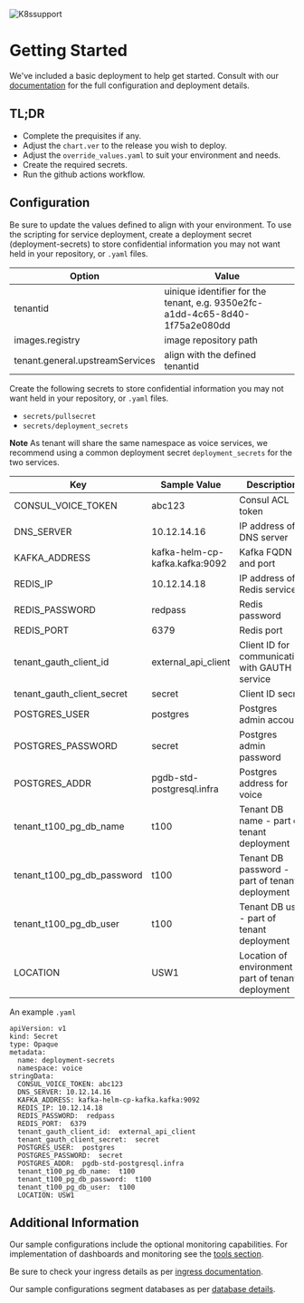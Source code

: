 ![K8ssupport](https://badgen.net/badge/supported%20K8s%20release/1.22/cyan)
# Getting Started
We've included a basic deployment to help get started.
Consult with our [documentation](https://all.docs.genesys.com/PrivateEdition/Current/TenantPEGuide) for the full configuration and deployment details.

## TL;DR
- Complete the prequisites if any.
- Adjust the `chart.ver` to the release you wish to deploy.
- Adjust the `override_values.yaml` to suit your environment and needs.
- Create the required secrets.
- Run the github actions workflow.

## Configuration

Be sure to update the values defined to align with your environment.
To use the scripting for service deployment, create a deployment secret (deployment-secrets) to store confidential information you may not want held in your repository, or `.yaml` files. 

|Option|Value|
|-|-|
tenantid| uinique identifier for the tenant, e.g. 9350e2fc-a1dd-4c65-8d40-1f75a2e080dd
images.registry|image repository path
tenant.general.upstreamServices|align with the defined tenantid

Create the following secrets to store confidential information you may not want held in your repository, or `.yaml` files. 
- `secrets/pullsecret`
- `secrets/deployment_secrets`

**Note** As tenant will share the same namespace as voice services, we recommend using a common deployment secret `deployment_secrets` for the two services. 


|Key|Sample Value|Description
|-|-|-
CONSUL_VOICE_TOKEN|abc123|Consul ACL token
DNS_SERVER|10.12.14.16 |IP address of DNS server
KAFKA_ADDRESS|kafka-helm-cp-kafka.kafka:9092| Kafka FQDN and port
REDIS_IP|10.12.14.18 | IP address of Redis service
REDIS_PASSWORD| redpass| Redis password
REDIS_PORT| 6379| Redis port
tenant_gauth_client_id| external_api_client| Client ID for communicating with GAUTH service
tenant_gauth_client_secret| secret | Client ID secret 
POSTGRES_USER| postgres| Postgres admin account 
POSTGRES_PASSWORD| secret| Postgres admin password 
POSTGRES_ADDR| pgdb-std-postgresql.infra | Postgres address for voice
tenant_t100_pg_db_name| t100 | Tenant DB name - part of tenant deployment
tenant_t100_pg_db_password| t100| Tenant DB password - part of tenant deployment
tenant_t100_pg_db_user| t100|Tenant DB user - part of tenant deployment
LOCATION|USW1|Location of environment - part of tenant deployment                  

An example `.yaml`
```
apiVersion: v1
kind: Secret
type: Opaque
metadata:
  name: deployment-secrets
  namespace: voice
stringData:
  CONSUL_VOICE_TOKEN: abc123
  DNS_SERVER: 10.12.14.16
  KAFKA_ADDRESS: kafka-helm-cp-kafka.kafka:9092
  REDIS_IP: 10.12.14.18
  REDIS_PASSWORD:  redpass
  REDIS_PORT:  6379
  tenant_gauth_client_id:  external_api_client
  tenant_gauth_client_secret:  secret
  POSTGRES_USER:  postgres
  POSTGRES_PASSWORD:  secret
  POSTGRES_ADDR:  pgdb-std-postgresql.infra
  tenant_t100_pg_db_name:  t100
  tenant_t100_pg_db_password:  t100
  tenant_t100_pg_db_user:  t100
  LOCATION: USW1
```

## Additional Information

Our sample configurations include the optional monitoring capabilities. For implementation of dashboards and monitoring see the [tools section](/tools).

Be sure to check your ingress details as per [ingress documentation](/doc/ingress.md).

Our sample configurations segment databases as per [database details](/doc/DATABASE.md).
